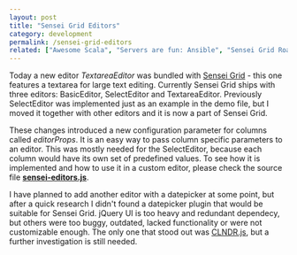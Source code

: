 ```yaml
---
layout: post
title: "Sensei Grid Editors"
category: development
permalink: /sensei-grid-editors
related: ["Awesome Scala", "Servers are fun: Ansible", "Sensei Grid Roadmap"]
---
```


Today a new editor *TextareaEditor* was bundled with [Sensei Grid](https://github.com/datazenit/sensei-grid) - this one features a textarea for large text editing. Currently Sensei Grid ships with three editors: BasicEditor, SelectEditor and TextareaEditor. Previously SelectEditor was implemented just as an example in the demo file, but I moved it together with other editors and it is now a part of Sensei Grid.

<!-- more -->

These changes introduced a new configuration parameter for columns called *editorProps*. It is an easy way to pass column specific parameters to an editor. This was mostly needed for the SelectEditor, because each column would have its own set of predefined values. To see how it is implemented and how to use it in a custom editor, please check the source file **[sensei-editors.js](https://github.com/datazenit/sensei-grid/blob/master/src/sensei-editors.js)**. 

I have planned to add another editor with a datepicker at some point, but after a quick research I didn't found a datepicker plugin that would be suitable for Sensei Grid. jQuery UI is too heavy and redundant dependecy, but others were too buggy, outdated, lacked functionality or were not customizable enough. The only one that stood out was [CLNDR.js](kylestetz.github.io/CLNDR/), but a further investigation is still needed. 